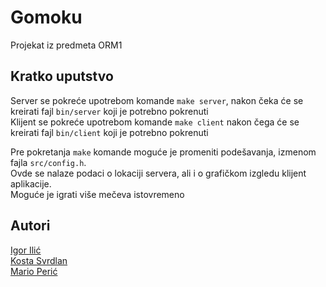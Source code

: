 # Gomoku
Projekat iz predmeta ORM1

## Kratko uputstvo
Server se pokreće upotrebom komande `make server`, nakon čeka će se kreirati fajl `bin/server` koji je potrebno pokrenuti  
Klijent se pokreće upotrebom komande `make client` nakon čega će se kreirati fajl `bin/client` koji je potrebno pokrenuti  
  
Pre pokretanja `make` komande moguće je promeniti podešavanja, izmenom fajla `src/config.h`.  
Ovde se nalaze podaci o lokaciji servera, ali i o grafičkom izgledu klijent aplikacije.  
Moguće je igrati više mečeva istovremeno

## Autori
[Igor Ilić](http://github.com/dexters1)  
[Kosta Svrdlan](http://github.com/goust6)  
[Mario Perić](http://github.com/randomCharacter)
